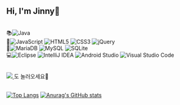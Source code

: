 <!--
**j2nny/j2nny** is a ✨ _special_ ✨ repository because its `README.md` (this file) appears on your GitHub profile.

Here are some ideas to get you started:

- 🔭 I’m currently working on ...
- 🌱 I’m currently learning ...
- 👯 I’m looking to collaborate on ...
- 🤔 I’m looking for help with ...
- 💬 Ask me about ...
- 📫 How to reach me: ...
- 😄 Pronouns: ...
- ⚡ Fun fact: ...
-->

<h2>Hi, I'm Jinny🙌</h2>

<br/>📚![Java](https://img.shields.io/badge/java-%23ED8B00.svg?style=flat&logo=java&logoColor=white)<br/>
🎨![JavaScript](https://img.shields.io/badge/javascript-%23323330.svg?style=flat&logo=javascript&logoColor=%23F7DF1E)
![HTML5](https://img.shields.io/badge/html5-%23E34F26.svg?style=flat&logo=html5&logoColor=white)
![CSS3](https://img.shields.io/badge/css3-%231572B6.svg?style=flat&logo=css3&logoColor=white)
![jQuery](https://img.shields.io/badge/jquery-%230769AD.svg?style=flat&logo=jquery&logoColor=white)<br/>
💾![MariaDB](https://img.shields.io/badge/MariaDB-003545?style=flat&logo=mariadb&logoColor=white)
![MySQL](https://img.shields.io/badge/mysql-%2300f.svg?style=flat&logo=mysql&logoColor=white)
![SQLite](https://img.shields.io/badge/sqlite-%2307405e.svg?style=flat&logo=sqlite&logoColor=white)<br/>
💻![Eclipse](https://img.shields.io/badge/Eclipse-FE7A16.svg?style=flat&logo=Eclipse&logoColor=white)
![IntelliJ IDEA](https://img.shields.io/badge/IntelliJIDEA-000000.svg?style=flat&logo=intellij-idea&logoColor=white)
![Android Studio](https://img.shields.io/badge/Android%20Studio-3DDC84.svg?style=flat&logo=android-studio&logoColor=white)
![Visual Studio Code](https://img.shields.io/badge/Visual%20Studio%20Code-0078d7.svg?style=flat&logo=visual-studio-code&logoColor=white)<br/><br/>

<a href="https://j2nny.notion.site/Jinny-bdfb7ef6a77245f5a9f28c313990fc67">
  <img src="https://img.shields.io/badge/Notion-000000?style=flat&logo=Notion&logoColor=white"/>
</a>도 놀러오세요👋<br/><br/>

[![Top Langs](https://github-readme-stats.vercel.app/api/top-langs/?username=j2nny&count_private=true)](https://github.com/anuraghazra/github-readme-stats)
[![Anurag's GitHub stats](https://github-readme-stats.vercel.app/api?username=j2nny&count_private=true)](https://github.com/anuraghazra/github-readme-stats)
